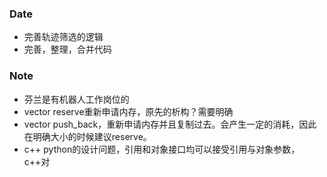 ### Date
- 完善轨迹筛选的逻辑
- 完善，整理，合并代码

### Note
- 芬兰是有机器人工作岗位的
- vector reserve重新申请内存，原先的析构？需要明确
- vector push_back，重新申请内存并且复制过去。会产生一定的消耗，因此在明确大小的时候建议reserve。
- c++ python的设计问题，引用和对象接口均可以接受引用与对象参数，c++对